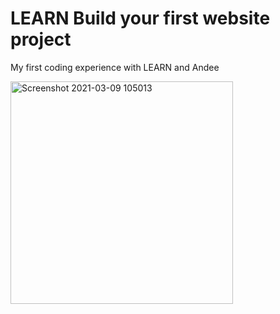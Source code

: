 # LEARN Build your first website project

My first coding experience with LEARN and Andee

<img width="356" alt="Screenshot 2021-03-09 105013" src="https://user-images.githubusercontent.com/69943413/110524128-d7111400-80c7-11eb-8111-7f0d06e2acb5.png">
